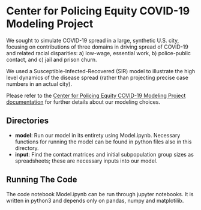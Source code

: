 # Center for Policing Equity COVID-19 Modeling Project

We sought to simulate COVID-19 spread in a large, synthetic U.S. city, focusing on contributions of three domains in driving spread of COVID-19 and related racial disparities:
a)	low-wage, essential work, 
b)	police-public contact, and 
c)	jail and prison churn.

We used a Susceptible-Infected-Recovered (SIR) model to illustrate the high level dynamics of the disease spread (rather than projecting precise case numbers in an actual city).

Please refer to the [Center for Policing Equity COVID-19 Modeling Project documentation](https://policingequity.org/what-we-do/research/covid-19-modeling-project) for further details about our modeling choices. 

## Directories

* **model**: Run our model in its entirety using Model.ipynb. Necessary functions for running the model can be found in python files also in this directory.
* **input**: Find the contact matrices and initial subpopulation group sizes as spreadsheets; these are necessary inputs into our model.

## Running The Code
The code notebook Model.ipynb can be run through jupyter notebooks. It is written in python3 and depends only on pandas, numpy and matplotilib.

